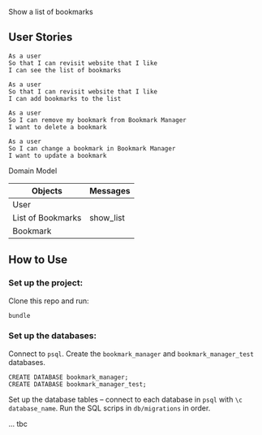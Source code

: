 Show a list of bookmarks

## User Stories
```
As a user
So that I can revisit website that I like
I can see the list of bookmarks

As a user
So that I can revisit website that I like
I can add bookmarks to the list

As a user
So I can remove my bookmark from Bookmark Manager
I want to delete a bookmark

As a user
So I can change a bookmark in Bookmark Manager
I want to update a bookmark

```
 
Domain Model 

| Objects           | Messages  |
| -----------       | --------- |
| User              |           |
| List of Bookmarks | show_list |
| Bookmark          |           |


## How to Use

### Set up the project:
Clone this repo and run:
```
bundle
```

### Set up the databases:
Connect to `psql`.
Create the `bookmark_manager` and `bookmark_manager_test` databases. 
```
CREATE DATABASE bookmark_manager;
CREATE DATABASE bookmark_manager_test;
```
Set up the database tables – connect to each database in `psql` with `\c database_name`.
Run the SQL scrips in `db/migrations` in order. 

... tbc
